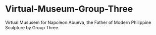 # Virtual-Museum-Group-Three
Virtual Mususem for Napoleon Abueva, the Father of Modern Philippine Sculpture by Group Three.
